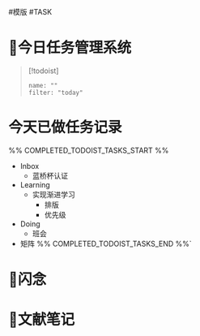 #模版 #TASK
# 📖今日任务管理系统
> [!todoist]
> ```todoist
> name: ""
> filter: "today"

# 今天已做任务记录
%% COMPLETED_TODOIST_TASKS_START %%
* Inbox
    * 蓝桥杯认证 
* Learning
    * 实现渐进学习 
        * 排版 
        * 优先级 
* Doing
    * 班会 
* 矩阵
%% COMPLETED_TODOIST_TASKS_END %%`

# 📖闪念









# 📒文献笔记






